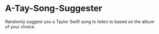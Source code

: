 # A-Tay-Song-Suggester
Randomly suggest you a Taylor Swift song to listen to based on the album of your choice.
